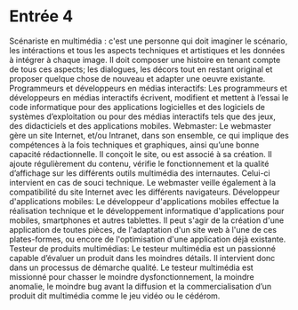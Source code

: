 # Entrée 4
Scénariste en multimédia : c'est une personne qui doit imaginer le scénario, les intéractions et tous les aspects techniques et artistiques et les données à intégrer à chaque image. Il doit composer une histoire en tenant compte de tous ces aspects; les dialogues, les décors tout en restant original et proposer quelque chose de nouveau et adapter une oeuvre existante.
Programmeurs et développeurs en médias interactifs: Les programmeurs et développeurs en médias interactifs écrivent, modifient et mettent à l’essai le code informatique pour des applications logicielles et des logiciels de systèmes d’exploitation ou pour des médias interactifs tels que des jeux, des didacticiels et des applications mobiles.
Webmaster: Le webmaster gère un site Internet, et/ou Intranet, dans son ensemble, ce qui implique des compétences à la fois techniques et graphiques, ainsi qu’une bonne capacité rédactionnelle. Il conçoit le site, ou est associé à sa création. Il ajoute régulièrement du contenu, vérifie le fonctionnement et la qualité d’affichage sur les différents outils multimédia des internautes. Celui-ci intervient en cas de souci technique. Le webmaster veille également à la compatibilité du site Internet avec les différents navigateurs.
Développeur d'applications mobiles: Le développeur d'applications mobiles effectue la réalisation technique et le développement informatique d'applications pour mobiles, smartphones et autres tablettes. Il peut s'agir de la création d'une application de toutes pièces, de l'adaptation d'un site web à l'une de ces plates-formes, ou encore de l'optimisation d'une application déjà existante.
Testeur de produits multimédias: Le testeur multimédia est un passionné capable d’évaluer un produit dans les moindres détails. Il intervient donc dans un processus de démarche qualité.  Le testeur multimédia est missionné pour chasser le moindre dysfonctionnement, la moindre anomalie, le moindre bug avant la diffusion et la commercialisation d’un produit dit multimédia comme le jeu vidéo ou le cédérom.

